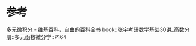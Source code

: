 

# 参考
[多元微积分 - 维基百科，自由的百科全书](https://zh.wikipedia.org/wiki/%E5%A4%9A%E5%85%83%E5%BE%AE%E7%A7%AF%E5%88%86)
book::张宇考研数学基础30讲_高数分册::多元函数微分学::P164
